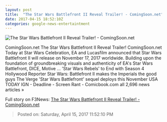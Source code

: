 ```yaml
---
layout: post
title:  "The Star Wars Battlefront II Reveal Trailer! - ComingSoon.net"
date: 2017-04-15 18:52:10Z
categories: google-news-entertaintment
---
```


![The Star Wars Battlefront II Reveal Trailer! - ComingSoon.net](http://cdn3-www.comingsoon.net/assets/uploads/2017/04/battlefrontnew.jpg)

ComingSoon.net The Star Wars Battlefront II Reveal Trailer! ComingSoon.net Today at Star Wars Celebration, EA and Lucasfilm announced that Star Wars Battlefront II will release on November 17, 2017 worldwide. Building upon the foundation of groundbreaking visuals and authenticity of EA's Star Wars Battlefront, DICE, Motive ... 'Star Wars Rebels' to End with Season 4 Hollywood Reporter Star Wars: Battlefront II makes the Imperials the good guys The Verge 'Star Wars Battlefront' sequel deploys this November USA TODAY IGN - Deadline - Screen Rant - Comicbook.com all 2,696 news articles »


Full story on F3News: [The Star Wars Battlefront II Reveal Trailer! - ComingSoon.net](http://www.f3nws.com/n/udvafG)

> Posted on: Saturday, April 15, 2017 11:52:10 PM
